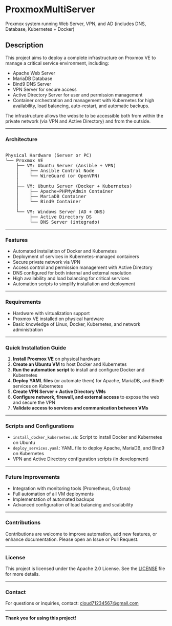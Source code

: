 # ProxmoxMultiServer  
Proxmox system running Web Server, VPN, and AD (includes DNS, Database, Kubernetes + Docker)

## Description

This project aims to deploy a complete infrastructure on Proxmox VE to manage a critical service environment, including:

- Apache Web Server  
- MariaDB Database  
- Bind9 DNS Server  
- VPN Server for secure access  
- Active Directory Server for user and permission management  
- Container orchestration and management with Kubernetes for high availability, load balancing, auto-restart, and automatic backups.

The infrastructure allows the website to be accessible both from within the private network (via VPN and Active Directory) and from the outside.

---

### Architecture

<pre>

Physical Hardware (Server or PC)
└── Proxmox VE
    ├── VM: Ubuntu Server (Ansible + VPN)
    │    ├── Ansible Control Node
    │    └── WireGuard (or OpenVPN)
    │
    ├── VM: Ubuntu Server (Docker + Kubernetes)
    │    ├── Apache+PHPMyAdmin Container 
    │    ├── MariaDB Container
    │    └── Bind9 Container
    │
    └── VM: Windows Server (AD + DNS)
         ├── Active Directory DS
         └── DNS Server (integrado)
</pre>


---

### Features

- Automated installation of Docker and Kubernetes  
- Deployment of services in Kubernetes-managed containers  
- Secure private network via VPN  
- Access control and permission management with Active Directory  
- DNS configured for both internal and external resolution  
- High availability and load balancing for critical services  
- Automation scripts to simplify installation and deployment

---

### Requirements

- Hardware with virtualization support  
- Proxmox VE installed on physical hardware  
- Basic knowledge of Linux, Docker, Kubernetes, and network administration

---

### Quick Installation Guide

1. **Install Proxmox VE** on physical hardware  
2. **Create an Ubuntu VM** to host Docker and Kubernetes  
3. **Run the automation script** to install and configure Docker and Kubernetes  
4. **Deploy YAML files** (or automate them) for Apache, MariaDB, and Bind9 services on Kubernetes  
5. **Create VPN Server + Active Directory VMs**
6. **Configure network, firewall, and external access** to expose the web and secure the VPN  
7. **Validate access to services and communication between VMs**

---

### Scripts and Configurations

- `install_docker_kubernetes.sh`: Script to install Docker and Kubernetes on Ubuntu  
- `deploy_services.yaml`: YAML file to deploy Apache, MariaDB, and Bind9 on Kubernetes  
- VPN and Active Directory configuration scripts (in development)

---

### Future Improvements

- Integration with monitoring tools (Prometheus, Grafana)  
- Full automation of all VM deployments  
- Implementation of automated backups  
- Advanced configuration of load balancing and scalability

---

### Contributions

Contributions are welcome to improve automation, add new features, or enhance documentation. Please open an Issue or Pull Request.

---

### License

This project is licensed under the Apache 2.0 License. See the [LICENSE](LICENSE) file for more details.

---

### Contact

For questions or inquiries, contact: cloud71234567@gmail.com

---

**Thank you for using this project!**
